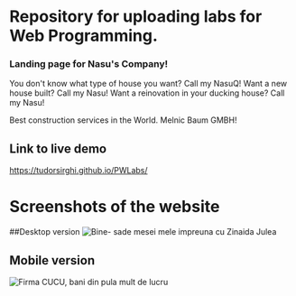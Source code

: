 # Repository for uploading labs for Web Programming. 


### Landing page for Nasu's Company! 
You don't know what type of house you want?
Call my NasuQ!
Want a new house built?
Call my Nasu!
Want a reinovation in your ducking house?
Call my Nasu!

Best construction services in the World. Melnic Baum GMBH!

## Link to live demo
https://tudorsirghi.github.io/PWLabs/

# Screenshots of the website
##Desktop version
![Bine- sade mesei mele impreuna cu Zinaida Julea](https://github.com/TudorSIRGHI/PWLabs/assets/113112932/a39c75e5-c56b-45cb-92e1-fd0841720aec)

## Mobile version
![Firma CUCU, bani din pula mult de lucru](https://github.com/TudorSIRGHI/PWLabs/assets/113112932/8cb22a08-6aae-42f4-83f7-5478ecf550fe)
